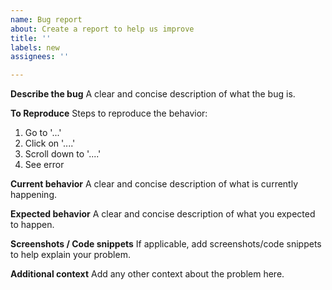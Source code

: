 ```yaml
---
name: Bug report
about: Create a report to help us improve
title: ''
labels: new
assignees: ''

---
```


**Describe the bug**
A clear and concise description of what the bug is.

**To Reproduce**
Steps to reproduce the behavior:
1. Go to '...'
2. Click on '....'
3. Scroll down to '....'
4. See error

**Current behavior**
A clear and concise description of what is currently happening.

**Expected behavior**
A clear and concise description of what you expected to happen.

**Screenshots / Code snippets**
If applicable, add screenshots/code snippets to help explain your problem.

**Additional context**
Add any other context about the problem here.
